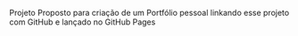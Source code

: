 
Projeto Proposto para criação de um Portfólio pessoal linkando esse projeto com GitHub e lançado no GitHub Pages
